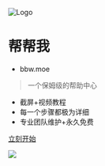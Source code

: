 ![Logo](https://ae01.alicdn.com/kf/H5be44f76e777467d90032726ac58a8c8j.jpg)

# 帮帮我
- bbw.moe

> 一个保姆级的帮助中心

- 截屏+视频教程
- 每一个步骤都极为详细
- 专业团队维护+永久免费

[立刻开始](#bbwmoe-%e5%b8%ae%e5%b8%ae%e6%88%91)

![](https://ae01.alicdn.com/kf/H4dbca32538cf42b78b7bc5ce38738c65D.jpg)
